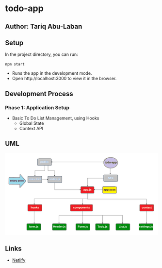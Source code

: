 # todo-app

## Author: Tariq Abu-Laban

## Setup

In the project directory, you can run:

`npm start`
- Runs the app in the development mode.
- Open http://localhost:3000 to view it in the browser.

## Development Process

### Phase 1: Application Setup
- Basic To Do List Management, using Hooks
  - Global State
  - Context API

## UML

![UML](UML.png)

## Links

- [Netlify]()

